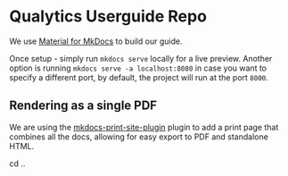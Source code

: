 # Qualytics Userguide Repo

We use [Material for MkDocs](https://squidfunk.github.io/mkdocs-material/getting-started/) to build our guide.

Once setup - simply run `mkdocs serve` locally for a live preview. Another option is running `mkdocs serve -a localhost:8080` in case you want to specify a different port, by default, the project will run at the port `8000`.


## Rendering as a single PDF

We are using the [mkdocs-print-site-plugin](https://github.com/timvink/mkdocs-print-site-plugin) plugin to add a 
print page that combines all the docs, allowing for easy export to PDF and standalone HTML.

cd ..
